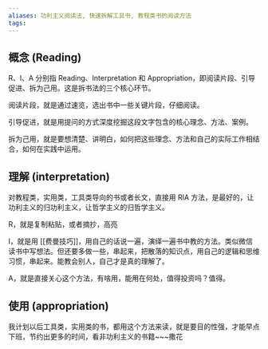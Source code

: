 ```yaml
---
aliases: 功利主义阅读法, 快速拆解工具书, 教程类书的阅读方法
tags: 
---
```


## 概念 (Reading)

R、I、A 分别指 Reading、Interpretation 和 Appropriation，即阅读片段、引导促进、拆为己用。这是拆书法的三个核心环节。

阅读片段，就是通过速览，选出书中一些关键片段，仔细阅读。

引导促进，就是用提问的方式深度挖掘这段文字包含的核心理念、方法、案例。

拆为己用，就是要想清楚、讲明白，如何把这些理念、方法和自己的实际工作相结合，如何在实践中运用。

## 理解 (interpretation)

对教程类，实用类，工具类导向的书或者长文，直接用 RIA 方法，是最好的，让功利主义的归功利主义，让哲学主义的归哲学主义。

R，就是复制粘贴，或者摘抄，高亮

I，就是用 [[费曼技巧]]，用自己的话说一遍，演绎一遍书中教的方法。类似微信读书中写想法。但还要多做一些，串起来，把散落的知识点，用自己的逻辑和思维习惯，串起来。能教会别人，自己才是真的理解了。

A，就是直接关心这个方法，有啥用，能用在何处，值得投资吗？值得。

## 使用 (appropriation)

我计划以后工具类，实用类的书，都用这个方法来读，就是要目的性强，才能早点下班，节约出更多的时间，看非功利主义的书籍~~~撒花
